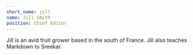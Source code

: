 ```yaml
---
short_name: jill
name: Jill Smith
position: Chief Editor
---
```

Jill is an avid fruit grower based in the south of France. Jill also teaches Markdown to Sreekar.
